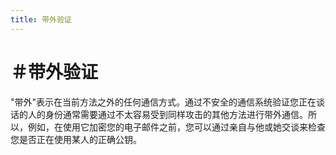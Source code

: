 ```yaml
---
title: 带外验证
---
```

# ＃带外验证

"带外"表示在当前方法之外的任何通信方式。通过不安全的通信系统验证您正在谈话的人的身份通常需要通过不太容易受到同样攻击的其他方法进行带外通信。所以，例如，在使用它加密您的电子邮件之前，您可以通过亲自与他或她交谈来检查您是否正在使用某人的正确公钥。